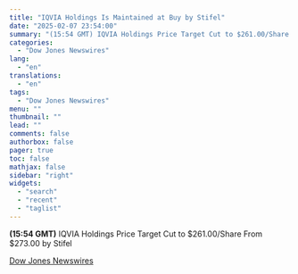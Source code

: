 ```yaml
---
title: "IQVIA Holdings Is Maintained at Buy by Stifel"
date: "2025-02-07 23:54:00"
summary: "(15:54 GMT) IQVIA Holdings Price Target Cut to $261.00/Share From $273.00 by Stifel"
categories:
  - "Dow Jones Newswires"
lang:
  - "en"
translations:
  - "en"
tags:
  - "Dow Jones Newswires"
menu: ""
thumbnail: ""
lead: ""
comments: false
authorbox: false
pager: true
toc: false
mathjax: false
sidebar: "right"
widgets:
  - "search"
  - "recent"
  - "taglist"
---
```


**(15:54 GMT)** IQVIA Holdings Price Target Cut to $261.00/Share From $273.00 by Stifel

[Dow Jones Newswires](https://www.tradingview.com/news/DJN_DN20250207007788:0/)

